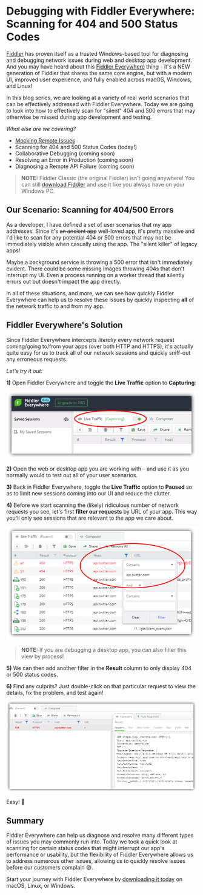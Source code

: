 # Debugging with Fiddler Everywhere: Scanning for 404 and 500 Status Codes

[Fiddler](https://www.telerik.com/fiddler) has proven itself as a trusted Windows-based tool for diagnosing and debugging network issues during web and desktop app development. And you may have heard about this [Fiddler Everywhere](https://www.telerik.com/fiddler-everywhere) thing - it's a NEW generation of Fiddler that shares the same core engine, but with a modern UI, improved user experience, and fully enabled across macOS, Windows, and Linux!

In this blog series, we are looking at a variety of real world scenarios that can be effectively addressed with Fiddler Everywhere. Today we are going to look into how to effectively scan for "silent" 404 and 500 errors that may otherwise be missed during app development and testing.

*What else are we covering?*

- [Mocking Remote Issues](https://www.telerik.com/blogs/debugging-with-fiddler-everywhere-mocking-remote-issues)
- Scanning for 404 and 500 Status Codes (today!)
- Collaborative Debugging (coming soon)
- Resolving an Error in Production (coming soon)
- Diagnosing a Remote API Failure (coming soon)

> **NOTE:** Fiddler Classic (the original Fiddler) isn't going anywhere! You can still [download Fiddler](https://www.telerik.com/download/fiddler) and use it like you always have on your Windows PC.

## Our Scenario: Scanning for 404/500 Errors

As a developer, I have defined a set of user scenarios that my app addresses. Since it's <s>an ancient app</s> well-loved app, it's pretty massive and I'd like to scan for any potential 404 or 500 errors that may not be immediately visible when casually using the app. The "silent killer" of legacy apps!

Maybe a background service is throwing a 500 error that isn't immediately evident. There could be some missing images throwing 404s that don't interrupt my UI. Even a process running on a worker thread that silently errors out but doesn't impact the app directly.

In all of these situations, and more, we can see how quickly Fiddler Everywhere can help us to resolve these issues by quickly inspecting **all** of the network traffic to and from my app.

## Fiddler Everywhere's Solution

Since Fiddler Everywhere intercepts *literally* every network request coming/going to/from your apps (over both HTTP and HTTPS), it's actually quite easy for us to track all of our network sessions and quickly sniff-out any erroneous requests.

*Let's try it out:*

**1)** Open Fiddler Everywhere and toggle the **Live Traffic** option to **Capturing**:

![fiddler everywhere capturing toggle](1-capturing.png)

**2)** Open the web or desktop app you are working with - and use it as you normally would to test out all of your user scenarios.

**3)** Back in Fiddler Everywhere, toggle the **Live Traffic** option to **Paused** so as to limit new sessions coming into our UI and reduce the clutter.

**4)** Before we start scanning the (likely) ridiculous number of network requests you see, let's first **filter our requests** by URL of your app. This way you'll only see sessions that are relevant to the app we care about.

![filter sessions](1-filter.png)

> **NOTE:** If you are debugging a desktop app, you can also filter this view by process!

**5)** We can then add another filter in the **Result** column to only display 404 or 500 status codes.

**6)** Find any culprits? Just double-click on that particular request to view the details, fix the problem, and test again!

![view results](2-results.png)

Easy! 🎉

## Summary

Fiddler Everywhere can help us diagnose and resolve many different types of issues you may commonly run into. Today we took a quick look at scanning for certain status codes that might interrupt our app's performance or usability, but the flexibility of Fiddler Everywhere allows us to address numerous other issues, allowing us to quickly resolve issues before our customers complain 😅.

Start your journey with Fiddler Everywhere by [downloading it today](https://www.telerik.com/download/fiddler-everywhere) on macOS, Linux, or Windows.